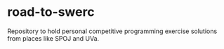 # road-to-swerc
Repository to hold personal competitive programming exercise solutions from places like SPOJ and UVa.
